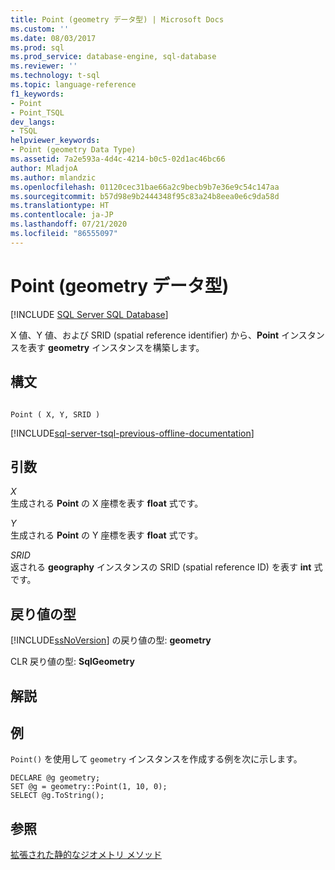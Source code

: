 ```yaml
---
title: Point (geometry データ型) | Microsoft Docs
ms.custom: ''
ms.date: 08/03/2017
ms.prod: sql
ms.prod_service: database-engine, sql-database
ms.reviewer: ''
ms.technology: t-sql
ms.topic: language-reference
f1_keywords:
- Point
- Point_TSQL
dev_langs:
- TSQL
helpviewer_keywords:
- Point (geometry Data Type)
ms.assetid: 7a2e593a-4d4c-4214-b0c5-02d1ac46bc66
author: MladjoA
ms.author: mlandzic
ms.openlocfilehash: 01120cec31bae66a2c9becb9b7e36e9c54c147aa
ms.sourcegitcommit: b57d98e9b2444348f95c83a24b8eea0e6c9da58d
ms.translationtype: HT
ms.contentlocale: ja-JP
ms.lasthandoff: 07/21/2020
ms.locfileid: "86555097"
---
```

# <a name="point-geometry-data-type"></a>Point (geometry データ型)
[!INCLUDE [SQL Server SQL Database](../../includes/applies-to-version/sql-asdb.md)]

X 値、Y 値、および SRID (spatial reference identifier) から、**Point** インスタンスを表す **geometry** インスタンスを構築します。
  
## <a name="syntax"></a>構文  
  
```  
  
Point ( X, Y, SRID )  
```  
  
[!INCLUDE[sql-server-tsql-previous-offline-documentation](../../includes/sql-server-tsql-previous-offline-documentation.md)]

## <a name="arguments"></a>引数
 *X*  
 生成される **Point** の X 座標を表す **float** 式です。  
  
 *Y*  
 生成される **Point** の Y 座標を表す **float** 式です。  
  
 *SRID*  
 返される **geography** インスタンスの SRID (spatial reference ID) を表す **int** 式です。  
  
## <a name="return-types"></a>戻り値の型  
 [!INCLUDE[ssNoVersion](../../includes/ssnoversion-md.md)] の戻り値の型: **geometry**  
  
 CLR 戻り値の型: **SqlGeometry**  
  
## <a name="remarks"></a>解説  
  
## <a name="examples"></a>例  
 `Point()` を使用して `geometry` インスタンスを作成する例を次に示します。  
  
```  
DECLARE @g geometry;   
SET @g = geometry::Point(1, 10, 0);  
SELECT @g.ToString();  
```  
  
## <a name="see-also"></a>参照  
 [拡張された静的なジオメトリ メソッド](../../t-sql/spatial-geometry/extended-static-geometry-methods.md)  
  
  

